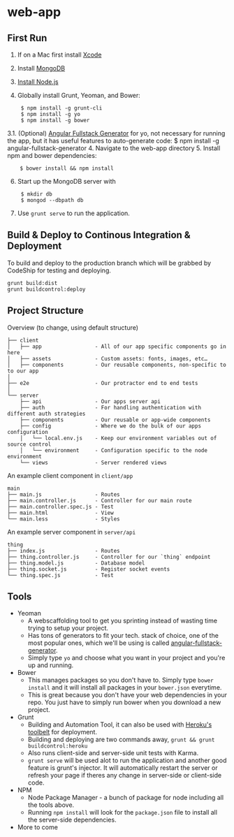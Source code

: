 # web-app

First Run
-----------------------
1. If on a Mac first install [Xcode](https://developer.apple.com/xcode/downloads/)
2. Install [MongoDB](https://www.mongodb.org/downloads)
2. [Install Node.js](http://nodejs.org/download/)
3. Globally install Grunt, Yeoman, and Bower:

        $ npm install -g grunt-cli
        $ npm install -g yo
        $ npm install -g bower
        
3.1. (Optional) [Angular Fullstack Generator](https://github.com/DaftMonk/generator-angular-fullstack#generators) for yo, 
not necessary for running the app, but it has useful features to auto-generate code:
        $ npm install -g angular-fullstack-generator
4. Navigate to the web-app directory
5. Install npm and bower dependencies:

        $ bower install && npm install

6. Start up the MongoDB server with

        $ mkdir db
        $ mongod --dbpath db

7. Use ``grunt serve`` to run the application.

Build & Deploy to Continous Integration & Deployment
-----------------------
To build and deploy to the production branch which will be grabbed by CodeShip for testing and deploying.
```
grunt build:dist
grunt buildcontrol:deploy
```

Project Structure
-----------------------
Overview (to change, using default structure)

    ├── client
    │   ├── app                 - All of our app specific components go in here
    │   ├── assets              - Custom assets: fonts, images, etc…
    │   ├── components          - Our reusable components, non-specific to to our app
    │
    ├── e2e                     - Our protractor end to end tests
    │
    └── server
        ├── api                 - Our apps server api
        ├── auth                - For handling authentication with different auth strategies
        ├── components          - Our reusable or app-wide components
        ├── config              - Where we do the bulk of our apps configuration
        │   └── local.env.js    - Keep our environment variables out of source control
        │   └── environment     - Configuration specific to the node environment
        └── views               - Server rendered views

An example client component in `client/app`

    main
    ├── main.js                 - Routes
    ├── main.controller.js      - Controller for our main route
    ├── main.controller.spec.js - Test
    ├── main.html               - View
    └── main.less               - Styles

An example server component in `server/api`

    thing
    ├── index.js                - Routes
    ├── thing.controller.js     - Controller for our `thing` endpoint
    ├── thing.model.js          - Database model
    ├── thing.socket.js         - Register socket events
    └── thing.spec.js           - Test

Tools
-----------------------
* Yeoman
    - A webscaffolding tool to get you sprinting instead of wasting time trying to setup your project.
    - Has tons of generators to fit your tech. stack of choice, one of the most popular ones, which we'll be using is called [angular-fullstack-generator](https://github.com/DaftMonk/generator-angular-fullstack).
    - Simply type `yo` and choose what you want in your project and you're up and running.
* Bower
    - This manages packages so you don't have to. Simply type `bower install` and it will install all packages in your `bower.json` everytime.
    - This is great because you don't have your web dependencies in your repo. You just have to simply run bower when you download a new project.
* Grunt
    - Building and Automation Tool, it can also be used with [Heroku's toolbelt](https://github.com/DaftMonk/generator-angular-fullstack#heroku) for deployment.
    - Building and deploying are two commands away, `grunt && grunt buildcontrol:heroku`
    - Also runs client-side and server-side unit tests with Karma.
    - `grunt serve` will be used alot to run the application and another good feature is grunt's injector. It will automatically restart the server or refresh your page if theres any change in server-side or client-side code.
* NPM
    - Node Package Manager - a bunch of package for node including all the tools above.
    - Running `npm install` will look for the `package.json` file to install all the server-side dependencies.
* More to come
